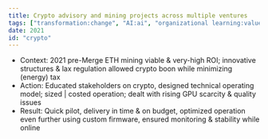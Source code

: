 ```yaml
---
title: Crypto advisory and mining projects across multiple ventures
tags: ["transformation:change", "AI:ai", "organizational learning:values", "stakeholder communication:stakeholder", "risk management:covendit"]
date: 2021
id: "crypto"
---
```


* Context: 2021 pre-Merge ETH mining viable & very-high ROI; innovative structures & lax regulation allowed crypto boon while minimizing (energy) tax
* Action: Educated stakeholders on crypto, designed technical operating model; sized | costed operation; dealt with rising GPU scarcity & quality issues
* Result: Quick pilot, delivery in time & on budget, optimized operation even further using custom firmware, ensured monitoring & stability while online
